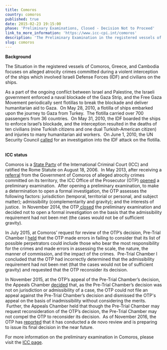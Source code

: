 ```yaml
---
title: Comoros
country: comoros
published: true
date: 2015-02-23 19:15:00
phase: 'Preliminary Examinations, Closed - Decision Not to Proceed'
link_to_more_information: 'https://www.icc-cpi.int/comoros'
description: 'The Preliminary Examination in the registered vessels of Comoros, Greece, and Cambodia focuses on alleged atrocity crimes (crimes against humanity, war crimes) committed during an attack upon civilians which involved Israeli Defense Forces (IDF) and ships registered to various countries including Comoros, Greece, and Cambodia and which occurred on May 31, 2010. On November 6, 2014, the OTP closed the preliminary examination. However, on July 16, 2015, Pre-Trial Chamber I requested that the OTP reconsider her decision not to open a formal investigation.'
slug: comoros
---
```



**Background**

The Situation in the registered vessels of Comoros, Greece, and Cambodia focuses on alleged atrocity crimes committed during a violent interception of the ships which involved Israeli Defense Forces (IDF) and civilians on the ships.&nbsp; &nbsp;

As a part of the ongoing conflict between Israel and Palestine, the Israeli government enforced a naval blockade of the Gaza Strip, and the Free Gaza Movement periodically sent flotillas to break the blockade and deliver humanitarian aid to Gaza.&nbsp; On May 28, 2010, a flotilla of ships embarked upon the journey to Gaza from Turkey.&nbsp; The flotilla carried over 700 passengers from 36 countries.&nbsp; On May 31, 2010, the IDF boarded the ships to enforce Israel’s blockade, and the interception resulted in the deaths of ten civilians (nine Turkish citizens and one dual Turkish-American citizen) and injuries to many humanitarian aid workers.&nbsp; On June 1, 2010, the UN Security Council [called](https://www.theguardian.com/world/2010/jun/01/un-condemns-israel-assault-gaza-flotilla) for an investigation into the IDF attack on the flotilla.&nbsp; &nbsp;

**ICC status &nbsp;**

Comoros is a [State Party](https://asp.icc-cpi.int/en_menus/asp/states%20parties/african%20states/Pages/comoros.aspx) of the International Criminal Court (ICC) and ratified the Rome Statute on August 18, 2006.&nbsp; In May 2013, after receiving a [referral](https://www.icc-cpi.int/iccdocs/otp/Referral-from-Comoros.pdf) from the Government of Comoros of alleged atrocity crimes committed on its territory, the ICC Office of the Prosecutor (OTP) [opened](https://www.icc-cpi.int/Pages/item.aspx?name=otp-statement-14-05-2013) a preliminary examination.&nbsp; After opening a preliminary examination, to make a determination to open a formal investigation, the OTP assesses the following factors: jurisdiction (temporal, territorial or personal, and subject matter); admissibility (complementarity and gravity); and the interests of justice.&nbsp; In November 2014, the OTP[ closed](https://www.icc-cpi.int/Pages/item.aspx?name=otp-statement-06-11-2014) the preliminary examination and decided not to open a formal investigation on the basis that the admissibility requirement had not been met (the cases would not be of sufficient gravity).&nbsp; &nbsp;&nbsp;

In July 2015, at Comoros’ request for review of the OTP’s decision, Pre-Trial Chamber I [held](https://www.icc-cpi.int/CourtRecords/CR2015_13139.PDF) that the OTP made errors in failing to consider that its list of possible perpetrators could include those who bear the most responsibility for the crimes and made errors in assessing the scale, the nature, the manner of commission, and the impact of the crimes.&nbsp; Pre-Trial Chamber I concluded that the OTP had incorrectly determined that the admissibility requirement had not been met (that the cases would not be of sufficient gravity) and requested that the OTP reconsider its decision.&nbsp;

In November 2015, at the OTP’s appeal of the Pre-Trial Chamber’s decision, the Appeals Chamber [decided](https://www.icc-cpi.int/CourtRecords/CR2015_20965.PDF) that, as the Pre-Trial Chamber’s decision was not on jurisdiction or admissibility of a case, the OTP could not file an appeal against the Pre-Trial Chamber’s decision and dismissed the OTP's appeal on the basis of inadmissibility without considering the merits. &nbsp;Further, the Appeals Chamber held that though the Pre-Trial Chamber may request reconsideration of the OTP’s decision, the Pre-Trial Chamber may not compel the OTP to reconsider its decision.&nbsp; As of November 2016, the OTP has [reported](https://www.icc-cpi.int/iccdocs/otp/161114-otp-rep-PE_ENG.pdf) that it has conducted a de novo review and is preparing to issue its final decision in the near future.

For more information on the preliminary examination in Comoros, please visit the [ICC page](https://www.icc-cpi.int/comoros).